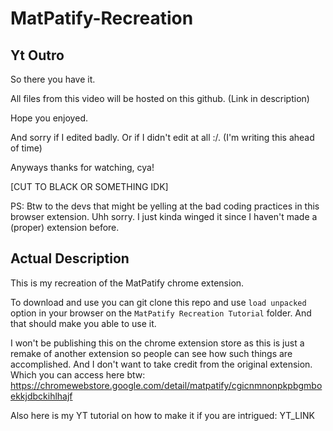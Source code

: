 # MatPatify-Recreation

## Yt Outro
So there you have it. 

All files from this video will be hosted on this github.
(Link in description)

Hope you enjoyed.

And sorry if I edited badly. Or if I didn't edit at all :/. (I'm writing this ahead of time)

Anyways thanks for watching, cya!


[CUT TO BLACK OR SOMETHING IDK]



PS: Btw to the devs that might be yelling at the bad coding practices in this browser extension. Uhh sorry. I just kinda winged it since I haven't made a (proper) extension before.

## Actual Description
This is my recreation of the MatPatify chrome extension.

To download and use you can git clone this repo and use `load unpacked` option in your browser on the `MatPatify Recreation Tutorial` folder.
And that should make you able to use it.

I won't be publishing this on the chrome extension store as this is just a remake of another extension so people can see how such things are accomplished.
And I don't want to take credit from the original extension.
Which you can access here btw: https://chromewebstore.google.com/detail/matpatify/cgicnmnonpkpbgmboekkjdbckihlhajf

Also here is my YT tutorial on how to make it if you are intrigued: YT_LINK
